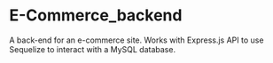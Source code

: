 # E-Commerce_backend
A back-end for an e-commerce site.  Works with  Express.js API to use Sequelize to interact with a MySQL database.
